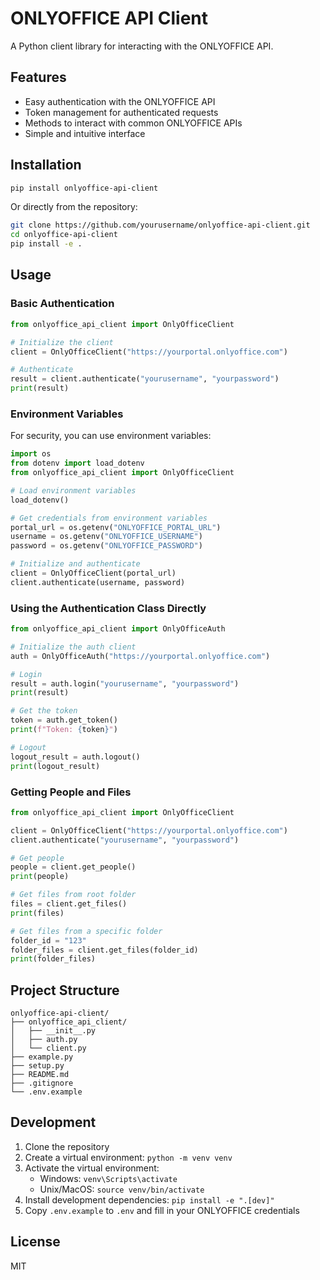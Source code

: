 # ONLYOFFICE API Client

A Python client library for interacting with the ONLYOFFICE API.

## Features

- Easy authentication with the ONLYOFFICE API
- Token management for authenticated requests
- Methods to interact with common ONLYOFFICE APIs
- Simple and intuitive interface

## Installation

```bash
pip install onlyoffice-api-client
```

Or directly from the repository:

```bash
git clone https://github.com/yourusername/onlyoffice-api-client.git
cd onlyoffice-api-client
pip install -e .
```

## Usage

### Basic Authentication

```python
from onlyoffice_api_client import OnlyOfficeClient

# Initialize the client
client = OnlyOfficeClient("https://yourportal.onlyoffice.com")

# Authenticate
result = client.authenticate("yourusername", "yourpassword")
print(result)
```

### Environment Variables

For security, you can use environment variables:

```python
import os
from dotenv import load_dotenv
from onlyoffice_api_client import OnlyOfficeClient

# Load environment variables
load_dotenv()

# Get credentials from environment variables
portal_url = os.getenv("ONLYOFFICE_PORTAL_URL")
username = os.getenv("ONLYOFFICE_USERNAME")
password = os.getenv("ONLYOFFICE_PASSWORD")

# Initialize and authenticate
client = OnlyOfficeClient(portal_url)
client.authenticate(username, password)
```

### Using the Authentication Class Directly

```python
from onlyoffice_api_client import OnlyOfficeAuth

# Initialize the auth client
auth = OnlyOfficeAuth("https://yourportal.onlyoffice.com")

# Login
result = auth.login("yourusername", "yourpassword")
print(result)

# Get the token
token = auth.get_token()
print(f"Token: {token}")

# Logout
logout_result = auth.logout()
print(logout_result)
```

### Getting People and Files

```python
from onlyoffice_api_client import OnlyOfficeClient

client = OnlyOfficeClient("https://yourportal.onlyoffice.com")
client.authenticate("yourusername", "yourpassword")

# Get people
people = client.get_people()
print(people)

# Get files from root folder
files = client.get_files()
print(files)

# Get files from a specific folder
folder_id = "123"
folder_files = client.get_files(folder_id)
print(folder_files)
```

## Project Structure

```
onlyoffice-api-client/
├── onlyoffice_api_client/
│   ├── __init__.py
│   ├── auth.py
│   └── client.py
├── example.py
├── setup.py
├── README.md
├── .gitignore
└── .env.example
```

## Development

1. Clone the repository
2. Create a virtual environment: `python -m venv venv`
3. Activate the virtual environment:
   - Windows: `venv\Scripts\activate`
   - Unix/MacOS: `source venv/bin/activate`
4. Install development dependencies: `pip install -e ".[dev]"`
5. Copy `.env.example` to `.env` and fill in your ONLYOFFICE credentials

## License

MIT